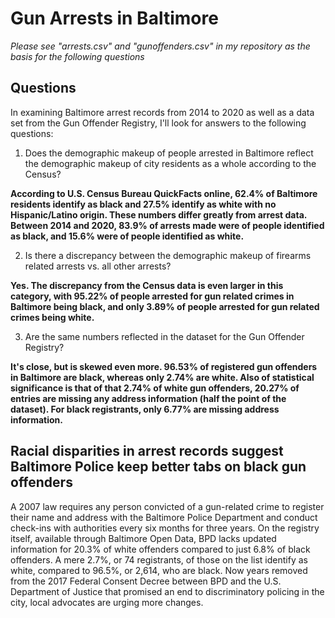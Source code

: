 # Gun Arrests in Baltimore #

*Please see "arrests.csv" and "gunoffenders.csv" in my repository as the basis for the following questions*

## Questions ##

In examining Baltimore arrest records from 2014 to 2020 as well as a data set from the Gun Offender Registry, I'll look for answers to the following questions:

1. Does the demographic makeup of people arrested in Baltimore reflect the demographic makeup of city residents as a whole according to the Census?

**According to U.S. Census Bureau QuickFacts online, 62.4% of Baltimore residents identify as black and 27.5% identify as white with no Hispanic/Latino origin. These numbers differ greatly from arrest data. Between 2014 and 2020, 83.9% of arrests made were of people identified as black, and 15.6% were of people identified as white.**

2. Is there a discrepancy between the demographic makeup of firearms related arrests vs. all other arrests?

**Yes. The discrepancy from the Census data is even larger in this category, with 95.22% of people arrested for gun related crimes in Baltimore being black, and only 3.89% of people arrested for gun related crimes being white.**

3. Are the same numbers reflected in the dataset for the Gun Offender Registry?

**It's close, but is skewed even more. 96.53% of registered gun offenders in Baltimore are black, whereas only 2.74% are white. Also of statistical significance is that of that 2.74% of white gun offenders, 20.27% of entries are missing any address information (half the point of the dataset). For black registrants, only 6.77% are missing address information.**


## Racial disparities in arrest records suggest Baltimore Police keep better tabs on black gun offenders ##

A 2007 law requires any person convicted of a gun-related crime to register their name and address with the Baltimore Police Department and conduct check-ins with authorities every six months for three years. On the registry itself, available through Baltimore Open Data, BPD lacks updated information for 20.3% of white offenders compared to just 6.8% of black offenders. A mere 2.7%, or 74 registrants, of those on the list identify as white, compared to 96.5%, or 2,614, who are black. Now years removed from the 2017 Federal Consent Decree between BPD and the U.S. Department of Justice that promised an end to discriminatory policing in the city, local advocates are urging more changes.
